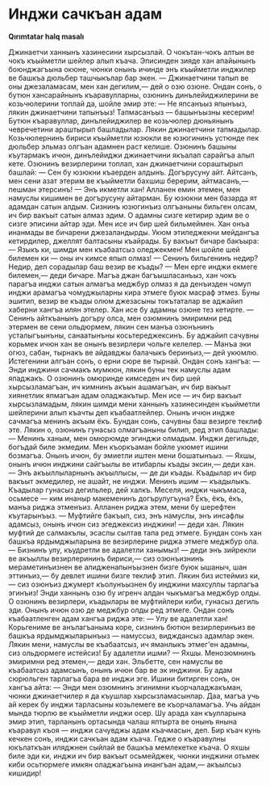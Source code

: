 # Инджи сачкъан адам
__Qırımtatar halq masalı__

Джинаетчи ханнынъ хазинесини хырсызлай. О чокътан-чокъ алтын ве чокъ къыйметли шейлер алып къача.
Эписинден зияде хан апайынынъ боюнджагъына окюне, чюнки онынъ ичинде энъ къыйметли инджилер ве башкъа дюльбер ташчыкълар бар экен.
—	Джинаетчини тапып ве оны джезаламасам, мен хан дегилим,— дей о озю озюне.
Ондан сонъ, о бутюн хансарайнынъ къаравулларны, озюнинъ динълейиджилерини ве козьчюлерини топлай да, шойле эмир эте:
—	Не япсанъыз япынъыз, лякин джинаетчини тапынъыз! Тапмасанъыз — башынъызны кесерим!
Бутюн къаравуллар, динълейиджилер ве козьчюлер дюньянынъ чевречетини араштырып башладылар. Лякин джинаетчини тапмадылар.
Козьчюлернинъ бириси къыйметли юзюкли ве юзюгининъ устюнде пек дюльбер эльмаз олгъан адамнен раст келише. Озюнинъ башыны къутармакъ ичюн, динълейиджи джинаетчини якъалап сарайгъа алып кете.
Озюнинъ везирлерини топлап, хан джинаетчини сораштырып башлай:
—	Сен бу юзюкни къаерден алдынъ. Догърусуну айт. Айтсанъ, мен сени азат этерим ве къыйметли бахшиш берерим, айтмасанъ,— пешман этерсинъ!
—	Энъ икметли хан! Алланен емин этемен, мен намуслы кишимен ве догърусуну айтарман. Бу юзюкни мен базарда ят адамдан сатын алдым. Сизнинъ юзюгинъиз олгъаныны бильген олсам, ич бир вакъыт сатын алмаз эдим. О адамны сизге кетирир эдим ве о сизге эписини айтар эди. Мен исе ич бир шей бильмеймен.
Хан онъа инанмады ве бичарени джезаландырды. Укюм этиледжекни мейдангъа кетирдилер, джеллят балтасыны къайрады. Бу вакъыт бичаре бакъыра:
—	Языкъ ки, шимди мен къабаатсыз оледжекмен! Мен шойле шей билемен ки — оны ич кимсе япып олмаз!
—	Сенинъ бильгенинъ недир? Недир, деп сорадылар баш везир ве къады?
—	Мен ерге инджи екмеге билемен,— деди бичаре. Магъа джан багъышласанъыз, хан чокъ парагъа инджи сатын алмагъа меджбур олмаз я да денъизден чомуп инджи арамагъа чомуджыларны кира этмеге буюк масраф этмез.
Буны эшитип, везир ве къады олюм джезасыны токътаталар ве аджайип хаберни хангъа илян этелер. Хан исе бу адамны озюне тез кетирте.
—	Сенинъ айткъанынъ догъру олса, мен озюмнинъ эмиримни ред этермен ве сени ольдюрмем, лякин сен манъа озюнънинъ усталыгъынъны, санаатынъны косьтереджексинъ.
Бу аджайип сачувны корьмек ичюн хан ве онынъ везирлери чольге келелер.
— Манъа эки огюз, сабан, тырнакъ ве айдавджы балачыкъ беринъиз,— дей укюмлю. 
Истегенини алгъан сонъ, о ерни сюре ве тырнай. Ондан сонъ хангъа:
— Энди инджини сачмакъ мумкюн, лякин буны тек намуслы адам япаджакъ. О озюнинъ омюринде кимседен ич бир шей хырсызламагъан, ич кимнинъ акъын ашамагъан, ич бир вакъыт хиянетлик япмагъан адам оладжакътыр. 
Мен исе — ич бир вакъыт хырсызламадым, лякин шимди мени ханнынъ хазинесинден къыйметли шейлерини алып къачты деп къабаатлейлер. Онынъ ичюн индже сачмагъа менинъ акъым ёкъ.
Бундан сонъ, сачувны баш везирге теклиф эте. Лякин о, озюнинъ гунасыз олмагъаныны билип, ред этип башлады:
—	Менинъ ханым, мен омюрюмде эгинджи олмадым. Инджи дегильде, богъдай биле экмедим. Мен къоркъаман бойле укюмет ишини бозмагъа. Онынъ ичюн, бу эмиетли иштен мени бошатынъыз.
—	Яхшы, онынъ ичюн инджини сайгъылы ве итибарлы къады эксин,— деди хан.
—	Энъ акъыллыларнынъ акъыллысы, — де ди къады. Къадылар ич бир вакъыт экмедилер, не ашайт, не инджи. Менинъ ишим — къадылыкъ. Къадылар гунасыз дегильлер, дей халкъ. Меселя, инджи чыкъмаса, осьмесе — ким инаныр макеменинъ догърулугъуна? Ёкъ, ёкъ, ёкъ, манъа риджа этменъиз. Алланен риджа этем, мени бу шерефтен къутарынъыз.
—	Муфтийге бакъып, сиз, энъ намуслы, энъ инсафлы адамсыз, онынъ ичюн сиз эгеджексиз инджини! — деди хан.
Лякин муфтий де салмакълы, эсаслы сылтав тапа ред этмеге.
Бундан сонъ хан башкъа ярдымджыларына ве везирлерине риджа этмеге меджбур ола.
—	Бизнинъ улу, къудретли ве адалетли ханымыз! — деди энъ зийрекли ве акъыллы везирлерининъ бириси,— сиз	озюнъизнинъ мераметинъизнен ве алидженапынъызнен бизге буюк ышаныч, шан эттинъиз,— бу девлет ишини бизге теклиф этип. Лякин биз истеймиз ки,— сиз озюнъиз джумерт къолунъызнен бу инджини махсуллы тарлагъа эгинъиз!
Энди ханнынъ озю бу игренч алдан чыкъмагъа меджбур олды. О озюнинъ везирлери, къадылары ве муфтийлери киби, гунасыз дегиль эди. Онынъ ичюн озю де меджбур олды ред этмеге.
Ондан сонъ къабаатленген адам хангъа риджа эте:
—	Улу ве адалетли хан! Корьгениме ве анълагъаныма коре, сизнинъ бютюн везирлеринъиз ве башкъа ярдымджыларынъыз — намуссыз, видждансыз адамлар экен. Лякин мени, намуслы ве къабаатсыз, ич яманлыкъ этмег'ен адамны, сиз ольдюрмеге истейсиз! Бу адалетли ишми?
—	Яхшы. Менозюмнинъ эмиримни ред этемен,— деди хан. Эльбетте, сен намуслы ве къабаатсыз адамсынъ, онынъ ичюн бар ве эк инджини.
Бу адам сюрюльген тарлагъа бара ве инджи эге.
Ишини битирген сонъ, он хангъа айта:
— Энди мен озюмнинъ эгинимни къорчаладжакъман, чюнки джинаетчилер я да къушлар хырсызламасынлар. Даа, магъа учь ай керек бу инджи тарласыны козьлемеге ве къорчаламагъа. Учь айдан мында тюрлю ве къыйметли инджи осер.
Шу арада хан къулларына эмир этип, тарланынъ ортасында чалаш яптырта ве онынъ янына къаравул къоя — инджи сачувджы адам къачмасын, деп.
Бир къач кунь кечкен сонъ, инджи сачкъан адам къача. Гедже о къаравулны юкълаткъан иляджнен сыйлай ве башкъа мемлекетке къача. О яхшы биле эди ки, инджи ич бир вакъыт осьмейджек, чюнки инджини отьмек киби осьтюрмеге имкян оладжагъына инангъан адам,— акъылсыз кишидир!
